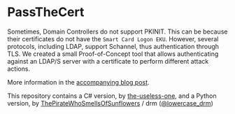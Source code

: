# PassTheCert

Sometimes, Domain Controllers do not support PKINIT. This can be because their
certificates do not have the `Smart Card Logon EKU`. However, several
protocols, including LDAP, support Schannel, thus authentication through TLS.
We created a small Proof-of-Concept tool that allows authenticating against an
LDAP/S server with a certificate to perform different attack actions.

More information in the [accompanying blog post](https://offsec.almond.consulting/authenticating-with-certificates-when-pkinit-is-not-supported.html).

This repository contains a C# version, by [the-useless-one](https://github.com/the-useless-one),
and a Python version, by [ThePirateWhoSmellsOfSunflowers](https://github.com/ThePirateWhoSmellsOfSunflowers) / drm ([@lowercase_drm](https://twitter.com/lowercase_drm))


